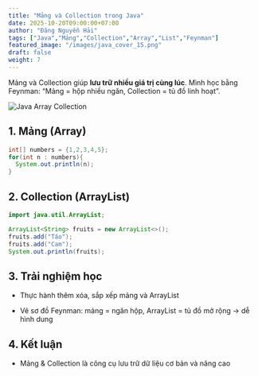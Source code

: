 ```yaml
---
title: "Mảng và Collection trong Java"
date: 2025-10-20T09:00:00+07:00
author: "Đăng Nguyễn Hải"
tags: ["Java","Mảng","Collection","Array","List","Feynman"]
featured_image: "/images/java_cover_15.png"
draft: false
weight: 7
---
```


Mảng và Collection giúp **lưu trữ nhiều giá trị cùng lúc**. Mình học bằng Feynman: “Mảng = hộp nhiều ngăn, Collection = tủ đồ linh hoạt”.<!--more-->

![Java Array Collection](/images/java_array_collection.png)

## 1. Mảng (Array)

```java
int[] numbers = {1,2,3,4,5};
for(int n : numbers){
  System.out.println(n);
}
```

## 2. Collection (ArrayList)

```java
import java.util.ArrayList;

ArrayList<String> fruits = new ArrayList<>();
fruits.add("Táo");
fruits.add("Cam");
System.out.println(fruits);
```
## 3. Trải nghiệm học

- Thực hành thêm xóa, sắp xếp mảng và ArrayList

- Vẽ sơ đồ Feynman: mảng = ngăn hộp, ArrayList = tủ đồ mở rộng → dễ hình dung

## 4. Kết luận

- Mảng & Collection là công cụ lưu trữ dữ liệu cơ bản và nâng cao